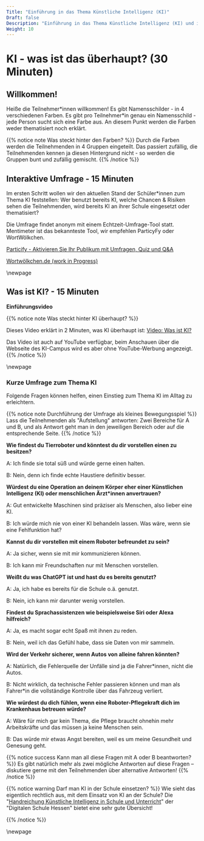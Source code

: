 ```yaml
---
Title: "Einführung in das Thema Künstliche Intelligenz (KI)"
Draft: false
Description: "Einführung in das Thema Künstliche Intelligenz (KI) und interaktive Umfrage.: Kurze Präsentation, Live-Umfrage, Kurzes Video - (Dauer: 30m)"
Weight: 10
---
```



# KI - was ist das überhaupt? (30 Minuten)

## Willkommen!

Heiße die Teilnehmer\*innen willkommen!
Es gibt Namensschilder - in 4 verschiedenen Farben. Es gibt pro Teilnehmer\*in genau ein Namensschild - jede Person sucht sich eine Farbe aus. An diesem Punkt werden die Farben weder thematisiert noch erklärt.

{{% notice note Was steckt hinter den Farben? %}}
Durch die Farben werden die Teilnehmenden in 4 Gruppen eingeteilt. Das passiert zufällig, die Teilnehmenden kennen ja diesen Hintergrund nicht - so werden die Gruppen bunt und zufällig gemischt.
{{% /notice %}}


## Interaktive Umfrage - 15 Minuten

Im ersten Schritt wollen wir den aktuellen Stand der Schüler\*innen zum Thema KI feststellen: Wer benutzt bereits KI, welche Chancen & Risiken sehen die Teilnehmenden, wird bereits KI an ihrer Schule eingesetzt oder thematisiert?

Die Umfrage findet anonym mit einem Echtzeit-Umfrage-Tool statt. Mentimeter ist das bekannteste Tool, wir empfehlen ParticyFy oder WortWölkchen.

[Particify - Aktivieren Sie Ihr Publikum mit Umfragen, Quiz und Q&A](https://particify.de/)


[Wortwölkchen.de (work in Progress)](https://wortwoelkchen.de/)

\newpage

## Was ist KI? - 15 Minuten

**Einführungsvideo**


{{% notice note Was steckt hinter KI überhaupt? %}}

Dieses Video erklärt in 2 Minuten, was KI überhaupt ist:
[Video: Was ist KI?](https://ki-campus.org/videos/wasistki)

Das Video ist auch auf YouTube verfügbar, beim Anschauen über die Webseite des KI-Campus wird es aber ohne YouTube-Werbung angezeigt.
{{% /notice %}}

\newpage

### Kurze Umfrage zum Thema KI


Folgende Fragen können helfen, einen Einstieg zum Thema KI im Alltag zu erleichtern.

{{% notice note Durchführung der Umfrage als kleines Bewegungsspiel %}}
Lass die Teilnehmenden als "Aufstellung" antworten: Zwei Bereiche für A und B, und als Antwort geht man in den jeweiligen Bereich oder auf die entsprechende Seite.
{{% /notice %}}





**Wie findest du Tierroboter und könntest du dir vorstellen einen zu besitzen?**

A: Ich finde sie total süß und würde gerne einen halten.

B: Nein, denn ich finde echte Haustiere definitiv besser.

**Würdest du eine Operation an deinem Körper eher einer Künstlichen Intelligenz (KI) oder menschlichen Ärzt\*innen anvertrauen?**

A: Gut entwickelte Maschinen sind präziser als Menschen, also lieber eine KI.

B: Ich würde mich nie von einer KI behandeln lassen. Was wäre, wenn sie eine Fehlfunktion hat?

**Kannst du dir vorstellen mit einem Roboter befreundet zu sein?**

A: Ja sicher, wenn sie mit mir kommunizieren können.

B: Ich kann mir Freundschaften nur mit Menschen vorstellen.

**Weißt du was ChatGPT ist und hast du es bereits genutzt?**

A: Ja, ich habe es bereits für die Schule o.ä. genutzt.

B: Nein, ich kann mir darunter wenig vorstellen.

**Findest du Sprachassistenzen wie beispielsweise Siri oder Alexa hilfreich?**

A: Ja, es macht sogar echt Spaß mit ihnen zu reden.

B: Nein, weil ich das Gefühl habe, dass sie Daten von mir sammeln.

**Wird der Verkehr sicherer, wenn Autos von alleine fahren könnten?**

A: Natürlich, die Fehlerquelle der Unfälle sind ja die Fahrer\*innen, nicht die Autos.

B: Nicht wirklich, da technische Fehler passieren können und man als Fahrer\*in die vollständige Kontrolle über das Fahrzeug verliert.

**Wie würdest du dich fühlen, wenn eine Roboter-Pflegekraft dich im Krankenhaus betreuen würde?**

A: Wäre für mich gar kein Thema, die Pflege braucht ohnehin mehr Arbeitskräfte und das müssen ja keine Menschen sein.

B: Das würde mir etwas Angst bereiten, weil es um meine Gesundheit und Genesung geht.



{{% notice success Kann man all diese Fragen mit A oder B beantworten? %}}
Es gibt natürlich mehr als zwei mögliche Antworten auf diese Fragen – diskutiere gerne mit den Teilnehmenden über alternative Antworten!
{{% /notice %}}




{{% notice warning Darf man KI in der Schule einsetzen? %}}
Wie sieht das eigentlich rechtlich aus, mit dem Einsatz von KI an der Schule?
Die "[Handreichung Künstliche Intelligenz in Schule und Unterricht](https://digitale-schule.hessen.de/unterricht-und-paedagogik/handreichung-kuenstliche-intelligenz-ki-in-schule-und-unterricht)" der "Digitalen Schule Hessen" bietet eine sehr gute Übersicht!

{{% /notice %}}

\newpage
